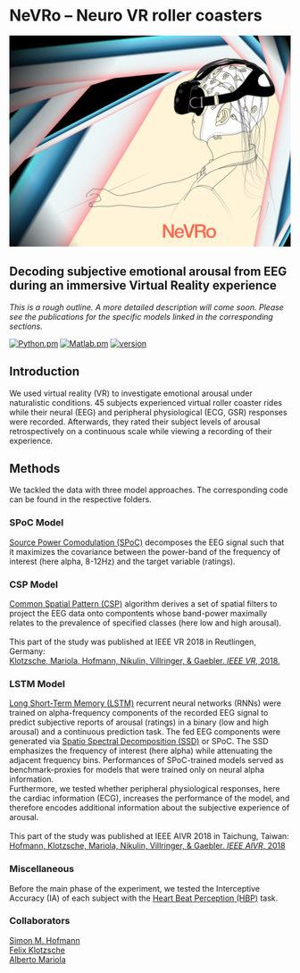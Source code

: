<h1>NeVRo – Neuro VR roller coasters</h1>

![NeVRo](./.NeVRoCover.png)

<h2>Decoding subjective emotional arousal from EEG during an immersive Virtual Reality experience</h2>

*This is a rough outline. A more detailed description will come soon. Please see the publications for the specific models linked in the corresponding sections.*

[![Python.pm](https://img.shields.io/badge/python->3.5-brightgreen.svg?maxAge=259200)](#)
[![Matlab.pm](https://img.shields.io/badge/Matlab->R2016.a-informational.svg?maxAge=259200)](#)
[![version](https://img.shields.io/badge/version-2.0.1-yellow.svg?maxAge=259200)](#)

<h2>Introduction</h2>

We used virtual reality (VR) to investigate emotional arousal under naturalistic conditions. 45 subjects experienced virtual roller coaster rides while their neural (EEG) and peripheral physiological (ECG, GSR) responses were recorded. Afterwards, they rated their subject levels of arousal retrospectively on a continuous scale while viewing a recording of their experience.

<h2>Methods</h2>
We tackled the data with three model approaches. The corresponding code can be found in the respective folders.

<h3>SPoC Model</h3>
<a href="https://doi-org.browser.cbs.mpg.de/10.1016/j.neuroimage.2013.07.079">Source Power Comodulation (SPoC)</a> decomposes the EEG signal such that it maximizes the covariance between the power-band of the frequency of interest (here alpha, 8-12Hz) and the target variable (ratings).

<h3>CSP Model</h3>
<a href="https://ieeexplore.ieee.org/document/4408441/">Common Spatial Pattern (CSP)</a> algorithm derives a set of spatial filters to project the EEG data onto compontents whose band-power maximally relates to the prevalence of specified classes (here low and high arousal).<br>
<br>
This part of the study was published at IEEE VR 2018 in Reutlingen, Germany:<br>
<a href="https://ieeexplore.ieee.org/abstract/document/8446275"> Klotzsche, Mariola, Hofmann, Nikulin, Villringer, & Gaebler. <i>IEEE VR</i>, 2018.</a>

<h3>LSTM Model</h3>
<a href="https://doi.org/10.1162/neco.1997.9.8.1735">Long Short-Term Memory (LSTM)</a> recurrent neural networks (RNNs) were trained on alpha-frequency components of the recorded EEG signal to predict subjective reports of arousal (ratings) in a binary (low and high arousal) and a continuous prediction task. The fed EEG components were generated via <a href="https://doi.org/10.1016/j.neuroimage.2011.01.057">Spatio Spectral Decomposition (SSD)</a> or SPoC. The SSD emphasizes the frequency of interest (here alpha) while attenuating the adjacent frequency bins. Performances of SPoC-trained models served as benchmark-proxies for models that were trained only on neural alpha information.<br>
Furthermore, we tested whether peripheral physiological responses, here the cardiac information (ECG), increases the performance of the model, and therefore encodes additional information about the subjective experience of arousal.<br>
<br>
This part of the study was published at IEEE AIVR 2018 in Taichung, Taiwan:<br>
<a href="https://ieeexplore.ieee.org/document/8613645"> Hofmann, Klotzsche, Mariola, Nikulin, Villringer, & Gaebler. <i>IEEE AIVR</i>, 2018</a>

<h3>Miscellaneous</h3>
Before the main phase of the experiment, we tested the Interceptive Accuracy (IA) of each subject with the <a href="https://doi.org/10.1111/j.1469-8986.1981.tb02486.x">Heart Beat Perception (HBP)</a> task.   

<h3>Collaborators</h3>
<a href="https://github.com/SHEscher">Simon M. Hofmann</a><br>
<a href="https://github.com/eioe">Felix Klotzsche</a><br>
<a href="https://github.com/langestroop">Alberto Mariola</a>
